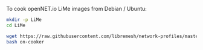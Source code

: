 To cook openNET.io LiMe images from Debian / Ubuntu:

```bash
mkdir -p LiMe
cd LiMe
```
```bash
wget https://raw.githubusercontent.com/libremesh/network-profiles/master/openNET.io/on-cooker.sh
bash on-cooker
```
